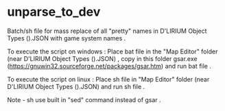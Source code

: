 # unparse_to_dev
Batch/sh file for mass replace of all "pretty" names in D'LIRIUM Object Types ().JSON with game system names .

To execute the script on windows :
Place bat file in the "Map Editor" folder (near D'LIRIUM Object Types ().JSON) , copy in this folder gsar.exe (https://gnuwin32.sourceforge.net/packages/gsar.htm) and run bat file .

To execute the script on linux :
Place sh file in "Map Editor" folder (near D'LIRIUM Object Types ().JSON) and run sh file .

Note - sh use built in "sed" command instead of gsar .
